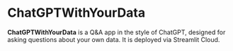 # ChatGPTWithYourData

**ChatGPTWithYourData** is a Q&A app in the style of ChatGPT, designed for asking questions about your own data. It is deployed via Streamlit Cloud.

